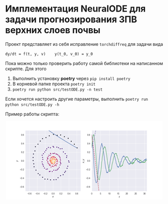 # Имплементация NeuralODE для задачи прогнозирования ЗПВ верхних слоев почвы

Проект представляет из себя исправление `torchdiffreq` для задачи вида
```
dy/dt = f(t, y, v)    y(t_0, v_0) = y_0
```
Пока можно только проверить работу самой библиотеки на написанном скрипте. Для этого
1. Выполнить установку __poetry__ через `pip install poetry`
2. В корневой папке проекта `poetry init`
3. `poetry run python src/testODE.py -n test`

Если хочется настроить другие параметры, выполнить `poetry run python src/testODE.py -h`

Пример работы скрипта:
<p align="center">
<img align="middle" src="./assets/dopri5/dopri5.gif" alt="ODE Demo" width="500" height="250" />
</p>
